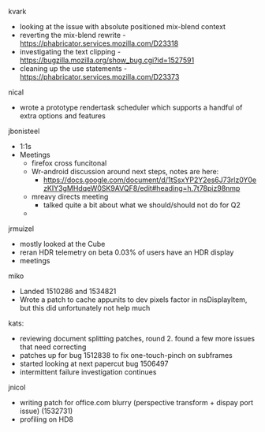 kvark
  * looking at the issue with absolute positioned mix-blend context
  * reverting the mix-blend rewrite - https://phabricator.services.mozilla.com/D23318
  * investigating the text clipping - https://bugzilla.mozilla.org/show_bug.cgi?id=1527591
  * cleaning up the use statements - https://phabricator.services.mozilla.com/D23373

nical
  * wrote a prototype rendertask scheduler which supports a handful of extra options and features

jbonisteel
  * 1:1s
  * Meetings
    * firefox cross funcitonal
    * Wr-android discussion around next steps, notes are here:
      * https://docs.google.com/document/d/1tSsxYP2Y2es6J73rlz0Y0ezKIY3gMHdqeW0SK9AVQF8/edit#heading=h.7t78piz98nmp
    * mreavy directs meeting
      * talked quite a bit about what we should/should not do for Q2
    * 

jrmuizel
  * mostly looked at the Cube
  * reran HDR telemetry on beta 0.03% of users have an HDR display
  * meetings

miko
  * Landed 1510286 and 1534821
  * Wrote a patch to cache appunits to dev pixels factor in nsDisplayItem, but this did unfortunately not help much

kats:
  * reviewing document splitting patches, round 2. found a few more issues that need correcting
  * patches up for bug 1512838 to fix one-touch-pinch on subframes
  * started looking at next papercut bug 1506497
  * intermittent failure investigation continues

jnicol
  * writing patch for office.com blurry (perspective transform + dispay port issue) (1532731)
  * profiling on HD8
